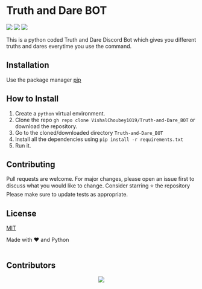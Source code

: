 # Truth and Dare BOT

<p align="left">
<a href="https://github.com/VishalChoubey1019/Truth-and-Dare_BOT/blob/main/LICENSE" alt="Lisence"><img src="https://img.shields.io/github/license/VishalChoubey1019/Truth-and-Dare_BOT"></a> <a href="https://github.com/VishalChoubey1019/Truth-and-Dare_BOT/issues" alt="Issues"><img src="https://img.shields.io/github/issues/VishalChoubey1019/Truth-and-Dare_BOT"></a> <a href="<_set your twitter id_>" alt="Twiter-Follow"><img src="https://img.shields.io/twitter/url?url=https%3A%2F%2Fgithub.com%2FVishalChoubey1019%2FTruth-and-Dare_BOT"></a>
</p>

This is a python coded Truth and Dare Discord Bot which gives you different truths and dares everytime you use the command.

## Installation

Use the package manager [pip](https://pip.pypa.io/en/stable/)


## How to Install

1. Create a ```python``` virtual environment.
2. Clone the repo ```gh repo clone VishalChoubey1019/Truth-and-Dare_BOT``` or download the repository.
3. Go to the cloned/downloaded directory ``` Truth-and-Dare_BOT ``` 
4. Install all the dependencies using ```pip install -r requirements.txt```
5. Run it.


## Contributing

Pull requests are welcome. For major changes, please open an issue first to discuss what you would like to change.
Consider starring ⭐ the repository 
Please make sure to update tests as appropriate.

## License
[MIT](https://choosealicense.com/licenses/mit/)

Made with ❤️ and Python <br><br>

## Contributors 
<p align="center"><a href="https://github.com/VishalChoubey1019/Truth-and-Dare_BOT">
  <img src="https://contributors-img.web.app/image?repo=VishalChoubey1019/Truth-and-Dare_BOT" />
</a></p>
